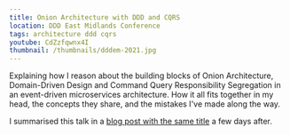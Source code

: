 ```yaml
---
title: Onion Architecture with DDD and CQRS
location: DDD East Midlands Conference
tags: architecture ddd cqrs
youtube: CdZzfqwnx4I
thumbnail: /thumbnails/dddem-2021.jpg
---
```


Explaining how I reason about the building blocks of Onion Architecture, Domain-Driven Design and Command Query Responsibility Segregation in an event-driven microservices architecture. How it all fits together in my head, the concepts they share, and the mistakes I've made along the way.

I summarised this talk in a [blog post with the same title](/onion-architecture-ddd-cqrs) a few days after.